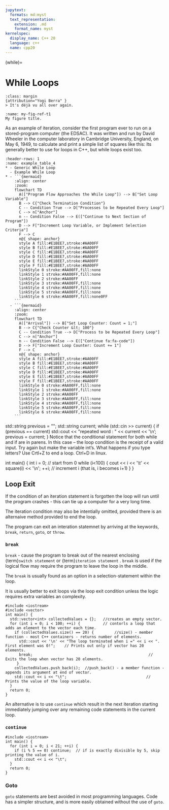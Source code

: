 ```yaml
---
jupytext:
  formats: md:myst
  text_representation:
    extension: .md
    format_name: myst
kernelspec:
  display_name: C++ 20
  language: c++
  name: cpp20
---
```

(while)=
# While Loops
```{note}
:class: margin
{attribution="Yogi Berra" }
> It's déjà vu all over again.
```


```{figure} ../images/programmingloops.svg
:name: my-fig-ref-t1
My figure title.
```
As an example of iteration, consider the first program ever to run on a
stored-program computer (the EDSAC). It was written and run by David Wheeler
in the computer laboratory in Cambridge University, England, on May 6, 1949,
to calculate and print a simple list of squares like this:
Its generally better to use for loops in C++, but while loops exist too.


```{list-table}
:header-rows: 1
:name: example_table_4
* - Generic While Loop
  - Example While Loop
* - ```{mermaid}
    :align: center
    :zoom:
    flowchart TD
      A(["Program Flow Approaches the While Loop"]) --> B["Set Loop Variable"]
      B --> C{"Check Termination Condition"}
      C -- Condition True --> D["Processes to be Repeated Every Loop"]
      C --> n["Anchor"]
      n -- Condition False --> E(["Continue to Next Section of Program"])
      D --> F["Increment Loop Variable, or Implement Selection Criteria"]
      F --> C
      n@{ shape: anchor}
      style A fill:#E1BEE7,stroke:#AA00FF
      style B fill:#E1BEE7,stroke:#AA00FF
      style C fill:#E1BEE7,stroke:#AA00FF
      style D fill:#E1BEE7,stroke:#AA00FF
      style E fill:#E1BEE7,stroke:#AA00FF
      style F fill:#E1BEE7,stroke:#AA00FF  
      linkStyle 0 stroke:#AA00FF,fill:none
      linkStyle 1 stroke:#AA00FF,fill:none
      linkStyle 2 stroke:#AA00FF
      linkStyle 3 stroke:#AA00FF,fill:none
      linkStyle 4 stroke:#AA00FF,fill:none
      linkStyle 5 stroke:#AA00FF,fill:none
      linkStyle 6 stroke:#AA00FF,fill:none0FF
    ```
  - ```{mermaid}
    :align: center
    :zoom:
    flowchart TD
      A(["Arrival"]) --> B["Set Loop Counter: Count = 1;"]
      B --> C{"Check Counter &lt; 100"}
      C -- Condition True --> D["Process to be Repeated Every Loop"]
      C --> n["Anchor"]
      n -- Condition False --> E(["Continue fa:fa-code"])
      D --> F["Increment Loop Counter: Count += 1"]
      F --> C
      n@{ shape: anchor}
      style A fill:#E1BEE7,stroke:#AA00FF
      style B fill:#E1BEE7,stroke:#AA00FF
      style C fill:#E1BEE7,stroke:#AA00FF
      style D fill:#E1BEE7,stroke:#AA00FF
      style E fill:#E1BEE7,stroke:#AA00FF
      style F fill:#E1BEE7,stroke:#AA00FF  
      linkStyle 0 stroke:#AA00FF,fill:none
      linkStyle 1 stroke:#AA00FF,fill:none
      linkStyle 2 stroke:#AA00FF
      linkStyle 3 stroke:#AA00FF,fill:none
      linkStyle 4 stroke:#AA00FF,fill:none
      linkStyle 5 stroke:#AA00FF,fill:none
      linkStyle 6 stroke:#AA00FF,fill:none
    ```
```



std::string previous = "";
std::string current;
while (std::cin >> current) {
	if (previous == current)
	std::cout << "repeated word : " << current << '\n’;
	previous = current;
}
Notice that the conditional statement for both while and if are in parens.
In this case – the loop condition is the receipt of a valid input. 
Try again but make the variable int’s. What happens if you type letters?
Use Crtl+Z to end a loop. Ctrl+D in linux.

int main()
{
int i = 0; // start from 0
while (i<100) {
cout << i << '\t' << square(i) << '\n';
++i; // increment i (that is, i becomes i+1)
}
}


## Loop Exit


If the condition of an iteration statement is forgotten the loop will run until the program crashes - this can tie up a computer for a very long time.

The iteration condition may also be intentially omitted, provided there is an alternaive method provided to end the loop.

The program can exit an interation statemnet by arriving at the keywords, `break`, `return`, `goto`, or `throw`.

### `break`

`break` - cause the program to break out of the nearest enclosing {term}`switch statement` or {term}`iteration statement` . `break` is used if the logical flow may require the program to leave the loop in the middle.

The `break` is usually found as an option in a selection-statement within the loop.

It is usually better to exit loops via the loop exit condition unless the logic requires extra variables an complexity. 

```{code-cell} c++
#include <iostream>
#include <vector>
int main() {
  std::vector<int> collectedValues = {};   //creates an empty vector.
  for (int i = 0; i < 100; ++i) {          // contorls a loop that adds an element to the vector each time.
    if (collectedValues.size() == 20) {         //size() - member function - most C++ containers - returns number of elements.
      std::cout << '\n' << "The loop terminated when i =" << i << ". First element was 0!";    // Prints out only if vector has 20 elements.
      break;                                                   // Exits the loop when vector has 20 elements. 
     }  
    collectedValues.push_back(i);  //push_back() - a member function - appends its argument at end of vector.
    std::cout << i << "\t";                                   // Prints the value of the loop variable.
  }
  return 0;
}
```

An alternative is to use `continue` which result in the next iteration starting immediately jumping over any remaining code statements in the current loop.

### `continue`

```{code-cell} c++
#include <iostream>
int main() {
  for (int i = 0; i < 21; ++i) {
    if (i % 5 == 0) continue;  // if is exactly divisible by 5, skip printing the value of i.
    std::cout << i << "\t";
  }
  return 0;
}
```
### Goto
`goto` statements are best avoided in most programming languages. Code has a simpler structure, and is more easily obtained without the use of `goto`. 
